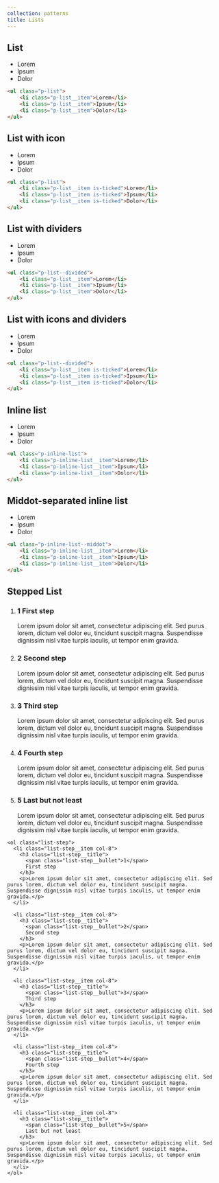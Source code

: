 ```yaml
---
collection: patterns
title: Lists
---
```


## List

<ul class="p-list">
    <li class="p-list__item">Lorem</li>
    <li class="p-list__item">Ipsum</li>
    <li class="p-list__item">Dolor</li>
</ul>

```html
<ul class="p-list">
    <li class="p-list__item">Lorem</li>
    <li class="p-list__item">Ipsum</li>
    <li class="p-list__item">Dolor</li>
</ul>
```

## List with icon

<ul class="p-list">
    <li class="p-list__item is-ticked">Lorem</li>
    <li class="p-list__item is-ticked">Ipsum</li>
    <li class="p-list__item is-ticked">Dolor</li>
</ul>

```html
<ul class="p-list">
    <li class="p-list__item is-ticked">Lorem</li>
    <li class="p-list__item is-ticked">Ipsum</li>
    <li class="p-list__item is-ticked">Dolor</li>
</ul>
```

## List with dividers

<ul class="p-list--divided">
    <li class="p-list__item">Lorem</li>
    <li class="p-list__item">Ipsum</li>
    <li class="p-list__item">Dolor</li>
</ul>

```html
<ul class="p-list--divided">
    <li class="p-list__item">Lorem</li>
    <li class="p-list__item">Ipsum</li>
    <li class="p-list__item">Dolor</li>
</ul>
```

## List with icons and dividers

<ul class="p-list--divided">
    <li class="p-list__item is-ticked">Lorem</li>
    <li class="p-list__item is-ticked">Ipsum</li>
    <li class="p-list__item is-ticked">Dolor</li>
</ul>

```html
<ul class="p-list--divided">
    <li class="p-list__item is-ticked">Lorem</li>
    <li class="p-list__item is-ticked">Ipsum</li>
    <li class="p-list__item is-ticked">Dolor</li>
</ul>
```

## Inline list

<ul class="p-inline-list">
    <li class="p-inline-list__item">Lorem</li>
    <li class="p-inline-list__item">Ipsum</li>
    <li class="p-inline-list__item">Dolor</li>
</ul>

```html
<ul class="p-inline-list">
    <li class="p-inline-list__item">Lorem</li>
    <li class="p-inline-list__item">Ipsum</li>
    <li class="p-inline-list__item">Dolor</li>
</ul>
```

## Middot-separated inline list

<ul class="p-inline-list--middot">
    <li class="p-inline-list__item">Lorem</li>
    <li class="p-inline-list__item">Ipsum</li>
    <li class="p-inline-list__item">Dolor</li>
</ul>

```html
<ul class="p-inline-list--middot">
    <li class="p-inline-list__item">Lorem</li>
    <li class="p-inline-list__item">Ipsum</li>
    <li class="p-inline-list__item">Dolor</li>
</ul>
```

## Stepped List

<ol class="list-step">
  <li class="list-step__item col-8">
    <h3 class="list-step__title">
      <span class="list-step__bullet">1</span>
      First step
    </h3>
    <p>Lorem ipsum dolor sit amet, consectetur adipiscing elit. Sed purus lorem, dictum vel dolor eu, tincidunt suscipit magna. Suspendisse dignissim nisl vitae turpis iaculis, ut tempor enim gravida.</p>
  </li>

  <li class="list-step__item col-8">
    <h3 class="list-step__title">
      <span class="list-step__bullet">2</span>
      Second step
    </h3>
    <p>Lorem ipsum dolor sit amet, consectetur adipiscing elit. Sed purus lorem, dictum vel dolor eu, tincidunt suscipit magna. Suspendisse dignissim nisl vitae turpis iaculis, ut tempor enim gravida.</p>
  </li>

  <li class="list-step__item col-8">
    <h3 class="list-step__title">
      <span class="list-step__bullet">3</span>
      Third step
    </h3>
    <p>Lorem ipsum dolor sit amet, consectetur adipiscing elit. Sed purus lorem, dictum vel dolor eu, tincidunt suscipit magna. Suspendisse dignissim nisl vitae turpis iaculis, ut tempor enim gravida.</p>
  </li>

  <li class="list-step__item col-8">
    <h3 class="list-step__title">
      <span class="list-step__bullet">4</span>
      Fourth step
    </h3>
    <p>Lorem ipsum dolor sit amet, consectetur adipiscing elit. Sed purus lorem, dictum vel dolor eu, tincidunt suscipit magna. Suspendisse dignissim nisl vitae turpis iaculis, ut tempor enim gravida.</p>
  </li>

  <li class="list-step__item col-8">
    <h3 class="list-step__title">
      <span class="list-step__bullet">5</span>
      Last but not least
    </h3>
    <p>Lorem ipsum dolor sit amet, consectetur adipiscing elit. Sed purus lorem, dictum vel dolor eu, tincidunt suscipit magna. Suspendisse dignissim nisl vitae turpis iaculis, ut tempor enim gravida.</p>
  </li>
</ol>

```
<ol class="list-step">
  <li class="list-step__item col-8">
    <h3 class="list-step__title">
      <span class="list-step__bullet">1</span>
      First step
    </h3>
    <p>Lorem ipsum dolor sit amet, consectetur adipiscing elit. Sed purus lorem, dictum vel dolor eu, tincidunt suscipit magna. Suspendisse dignissim nisl vitae turpis iaculis, ut tempor enim gravida.</p>
  </li>

  <li class="list-step__item col-8">
    <h3 class="list-step__title">
      <span class="list-step__bullet">2</span>
      Second step
    </h3>
    <p>Lorem ipsum dolor sit amet, consectetur adipiscing elit. Sed purus lorem, dictum vel dolor eu, tincidunt suscipit magna. Suspendisse dignissim nisl vitae turpis iaculis, ut tempor enim gravida.</p>
  </li>

  <li class="list-step__item col-8">
    <h3 class="list-step__title">
      <span class="list-step__bullet">3</span>
      Third step
    </h3>
    <p>Lorem ipsum dolor sit amet, consectetur adipiscing elit. Sed purus lorem, dictum vel dolor eu, tincidunt suscipit magna. Suspendisse dignissim nisl vitae turpis iaculis, ut tempor enim gravida.</p>
  </li>

  <li class="list-step__item col-8">
    <h3 class="list-step__title">
      <span class="list-step__bullet">4</span>
      Fourth step
    </h3>
    <p>Lorem ipsum dolor sit amet, consectetur adipiscing elit. Sed purus lorem, dictum vel dolor eu, tincidunt suscipit magna. Suspendisse dignissim nisl vitae turpis iaculis, ut tempor enim gravida.</p>
  </li>

  <li class="list-step__item col-8">
    <h3 class="list-step__title">
      <span class="list-step__bullet">5</span>
      Last but not least
    </h3>
    <p>Lorem ipsum dolor sit amet, consectetur adipiscing elit. Sed purus lorem, dictum vel dolor eu, tincidunt suscipit magna. Suspendisse dignissim nisl vitae turpis iaculis, ut tempor enim gravida.</p>
  </li>
</ol>
```
